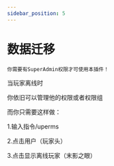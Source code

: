 ```yaml
---
sidebar_position: 5
---
```


# 数据迁移

`你需要有SuperAdmin权限才可使用本插件！`

当玩家离线时

你依旧可以管理他的权限或者权限组

而你只需要这样做：

1.输入指令/uperms

2.点击用户（玩家头）

3.点击显示离线玩家（末影之眼）